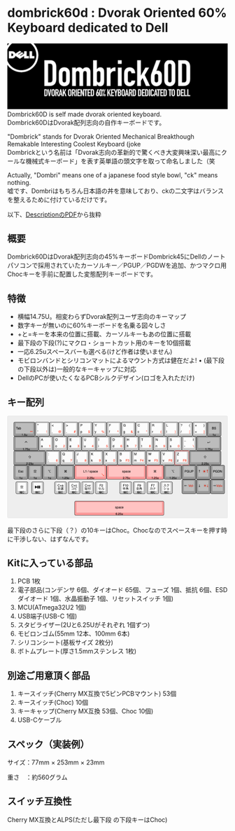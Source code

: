 # dombrick60d : Dvorak Oriented 60% Keyboard dedicated to Dell
![Logo](https://github.com/dvorak55/dombrick60d/blob/master/logo.png)
Dombrick60D is self made dvorak oriented keyboard.  
Dombrick60DはDvorak配列志向の自作キーボードです。

"Dombrick" stands for Dvorak Oriented Mechanical Breakthough Remakable Interesting Coolest Keyboard (joke  
Dombrickという名前は「Dvorak志向の革新的で驚くべき大変興味深い最高にクールな機械式キーボード」を表す英単語の頭文字を取って命名しました（笑

Actually, "Dombri" means one of a japanese food style bowl, "ck" means nothing.  
嘘です、Dombriはもちろん日本語の丼を意味しており、ckの二文字はバランスを整えるために付けているだけです。

以下、[DescriptionのPDF](https://github.com/dvorak55/dombrick60d/blob/master/description.pdf)から抜粋

## 概要
Dombrick60DはDvorak配列志向の45%キーボードDombrick45にDellのノートパソコンで採用されていたカーソルキー／PGUP／PGDWを追加、かつマクロ用Chocキーを手前に配置した変態配列キーボードです。

## 特徴
- 横幅14.75U。相変わらずDvorak配列ユーザ志向のキーマップ
- 数字キーが無いのに60%キーボードを名乗る図々しさ
- +と=キーを本来の位置に搭載、カーソルキーもあの位置に搭載
- 最下段の下段(?)にマクロ・ショートカット用のキーを10個搭載
- 一応6.25uスペースバーも選べる(けど作者は使いません)
- モビロンバンドとシリコンマットによるマウント方式は健在だよ! • (最下段の下段以外は)一般的なキーキャップに対応
- DellのPCが使いたくなるPCBシルクデザイン(ロゴを入れただけ)

## キー配列
![keymap-of-dombrick60d](https://github.com/dvorak55/dombrick60d/blob/master/keylayout/dombrick60d-2-5.png)

最下段のさらに下段（？）の10キーはChoc。Chocなのでスペースキーを押す時に干渉しない、はずなんです。

## Kitに入っている部品
1. PCB 1枚
2. 電子部品(コンデンサ 6個、ダイオード 65個、フューズ 1個、抵抗 6個、ESDダイオード 1個、水晶振動子 1個、リセットスイッチ 1個)
3. MCU(ATmega32U2 1個)
4. USB端子(USB-C 1個)
5. スタビライザー(2Uと6.25Uがそれぞれ 1個ずつ)
6. モビロンゴム(55mm 12本、100mm 6本)
7. シリコンシート(基板サイズ 2枚分)
8. ボトムプレート(厚さ1.5mmステンレス 1枚)

## 別途ご用意頂く部品
1. キースイッチ(Cherry MX互換で5ピンPCBマウント) 53個
2. キースイッチ(Choc) 10個
3. キーキャップ(Cherry MX互換 53個、Choc 10個)
4. USB-Cケーブル

## スペック（実装例）
サイズ：77mm × 253mm × 23mm

重さ　：約560グラム

## スイッチ互換性
Cherry MX互換とALPS(ただし最下段 の下段キーはChoc)
